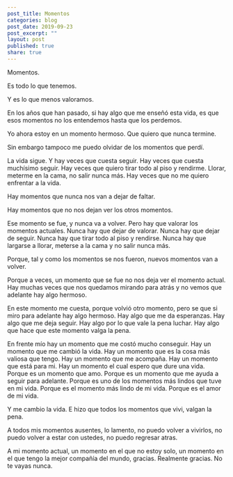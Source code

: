 ```yaml
---
post_title: Momentos
categories: blog
post_date: 2019-09-23
post_excerpt: ""
layout: post
published: true
share: true
---
```


Momentos.

Es todo lo que tenemos.

Y es lo que menos valoramos.

En los años que han pasado, si hay algo que me enseñó esta vida, es que esos momentos no los entendemos hasta que los perdemos.

Yo ahora estoy en un momento hermoso. Que quiero que nunca termine.

Sin embargo tampoco me puedo olvidar de los momentos que perdí.

La vida sigue. Y hay veces que cuesta seguir. Hay veces que cuesta muchísimo seguir. Hay veces que quiero tirar todo al piso y rendirme. Llorar, meterme en la cama, no salir nunca más. Hay veces que no me quiero enfrentar a la vida.

Hay momentos que nunca nos van a dejar de faltar.

Hay momentos que no nos dejan ver los otros momentos.

Ese momento se fue, y nunca va a volver. Pero hay que valorar los momentos actuales. Nunca hay que dejar de valorar. Nunca hay que dejar de seguir. Nunca hay que tirar todo al piso y rendirse. Nunca hay que largarse a llorar, meterse a la cama y no salir nunca más.

Porque, tal y como los momentos se nos fueron, nuevos momentos van a volver.

Porque a veces, un momento que se fue no nos deja ver el momento actual. Hay muchas veces que nos quedamos mirando para atrás y no vemos que adelante hay algo hermoso. 

En este momento me cuesta, porque volvió otro momento, pero se que si miro para adelante hay algo hermoso. Hay algo que me da esperanzas. Hay algo que me deja seguir. Hay algo por lo que vale la pena luchar. Hay algo que hace que este momento valga la pena. 

En frente mío hay un momento que me costó mucho conseguir. Hay un momento que me cambió la vida. Hay un momento que es la cosa más valiosa que tengo. Hay un momento que me acompaña. Hay un momento que está para mi. Hay un momento el cual espero que dure una vida. Porque es un momento que amo. Porque es un momento que me ayuda a seguir para adelante. Porque es uno de los momentos más lindos que tuve en mi vida. Porque es el momento más lindo de mi vida. Porque es el amor de mi vida.

Y me cambio la vida. E hizo que todos los momentos que vivi, valgan la pena.

A todos mis momentos ausentes, lo lamento, no puedo volver a vivirlos, no puedo volver a estar con ustedes, no puedo regresar atras.

A mi momento actual, un momento en el que no estoy solo, un momento en el que tengo la mejor compañía del mundo, gracias. Realmente gracias. No te vayas nunca.
